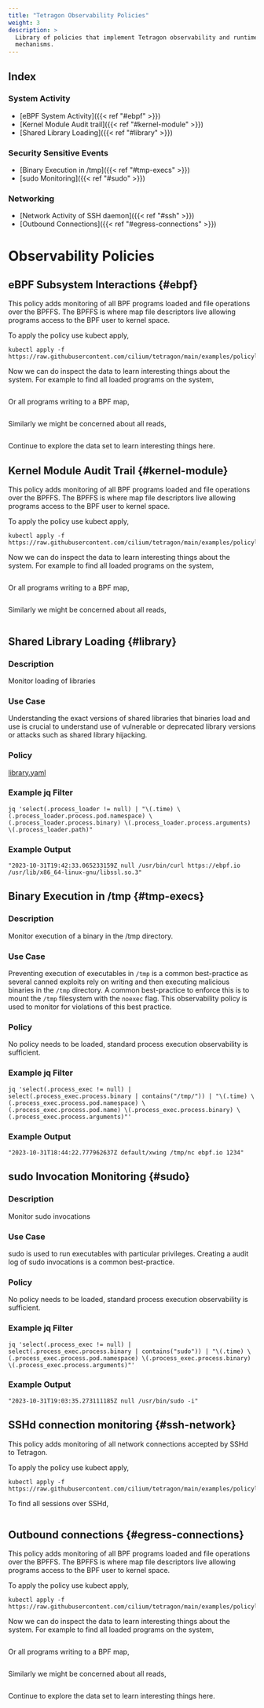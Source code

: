 ```yaml
---
title: "Tetragon Observability Policies"
weight: 3
description: >
  Library of policies that implement Tetragon observability and runtime enforcement.
  mechanisms.
---
```



## Index

### System Activity

- [eBPF System Activity]({{< ref "#ebpf" >}})
- [Kernel Module Audit trail]({{< ref "#kernel-module" >}})
- [Shared Library Loading]({{< ref "#library" >}})

### Security Sensitive Events

- [Binary Execution in /tmp]({{< ref "#tmp-execs" >}})
- [sudo Monitoring]({{< ref "#sudo" >}})

### Networking

- [Network Activity of SSH daemon]({{< ref "#ssh" >}})
- [Outbound Connections]({{< ref "#egress-connections" >}})


# Observability Policies

## eBPF Subsystem Interactions {#ebpf}

This policy adds monitoring of all BPF programs loaded and file operations over the
BPFFS. The BPFFS is where map file descriptors live allowing programs access to the
BPF user to kernel space.

To apply the policy use kubect apply,

```shell-session
kubectl apply -f https://raw.githubusercontent.com/cilium/tetragon/main/examples/policylibrary/bpf.yaml
```

Now we can do inspect the data to learn interesting things about the system. For example
to find all loaded programs on the system,

```shell-session

```

Or all programs writing to a BPF map,

```shell-session
```

Similarly we might be concerned about all reads,

```shell-session
```

Continue to explore the data set to learn interesting things here.

## Kernel Module Audit Trail {#kernel-module}

This policy adds monitoring of all BPF programs loaded and file operations over the
BPFFS. The BPFFS is where map file descriptors live allowing programs access to the
BPF user to kernel space.

To apply the policy use kubect apply,

```shell-session
kubectl apply -f https://raw.githubusercontent.com/cilium/tetragon/main/examples/policylibrary/bpf.yaml
```

Now we can do inspect the data to learn interesting things about the system. For example
to find all loaded programs on the system,

```shell-session

```

Or all programs writing to a BPF map,

```shell-session
```

Similarly we might be concerned about all reads,

```shell-session
```


## Shared Library Loading {#library}

### Description

Monitor loading of libraries

### Use Case

Understanding the exact versions of shared libraries that binaries load and use is crucial to understand use of vulnerable or deprecated library versions or attacks such as shared library hijacking.

### Policy

[library.yaml](https://raw.githubusercontent.com/cilium/tetragon/main/examples/policylibrary/library.yaml)


### Example jq Filter

```shell-session
jq 'select(.process_loader != null) | "\(.time) \(.process_loader.process.pod.namespace) \(.process_loader.process.binary) \(.process_loader.process.arguments) \(.process_loader.path)"
```

### Example Output

```shell-session
"2023-10-31T19:42:33.065233159Z null /usr/bin/curl https://ebpf.io /usr/lib/x86_64-linux-gnu/libssl.so.3"
```

## Binary Execution in /tmp {#tmp-execs}

### Description

Monitor execution of a binary in the /tmp directory.

### Use Case

Preventing execution of executables in `/tmp` is a common best-practice as several canned exploits rely on writing and then executing malicious binaries in the `/tmp` directory. A common best-practice to enforce this is to mount the `/tmp` filesystem with the `noexec` flag. This observability policy is used to monitor for violations of this best practice.

### Policy

No policy needs to be loaded, standard process execution observability is sufficient.

### Example jq Filter

```shell-session
jq 'select(.process_exec != null) | select(.process_exec.process.binary | contains("/tmp/")) | "\(.time) \(.process_exec.process.pod.namespace) \(.process_exec.process.pod.name) \(.process_exec.process.binary) \(.process_exec.process.arguments)"'
```

### Example Output

```shell-session
"2023-10-31T18:44:22.777962637Z default/xwing /tmp/nc ebpf.io 1234"
```

## sudo Invocation Monitoring {#sudo}

### Description

Monitor sudo invocations

### Use Case

sudo is used to run executables with particular privileges. Creating a audit log of sudo invocations is a common best-practice.

### Policy

No policy needs to be loaded, standard process execution observability is sufficient.

### Example jq Filter

```shell-session
jq 'select(.process_exec != null) | select(.process_exec.process.binary | contains("sudo")) | "\(.time) \(.process_exec.process.pod.namespace) \(.process_exec.process.binary) \(.process_exec.process.arguments)"'
```

### Example Output

```shell-session
"2023-10-31T19:03:35.273111185Z null /usr/bin/sudo -i"
```


## SSHd connection monitoring {#ssh-network}

This policy adds monitoring of all network connections accepted by SSHd to Tetragon.

To apply the policy use kubect apply,

```shell-session
kubectl apply -f https://raw.githubusercontent.com/cilium/tetragon/main/examples/policylibrary/acceptsshd.yaml
```

To find all sessions over SSHd,

```shell-session

```

## Outbound connections {#egress-connections}

This policy adds monitoring of all BPF programs loaded and file operations over the
BPFFS. The BPFFS is where map file descriptors live allowing programs access to the
BPF user to kernel space.

To apply the policy use kubect apply,

```shell-session
kubectl apply -f https://raw.githubusercontent.com/cilium/tetragon/main/examples/policylibrary/bpf.yaml
```

Now we can do inspect the data to learn interesting things about the system. For example
to find all loaded programs on the system,

```shell-session

```

Or all programs writing to a BPF map,

```shell-session
```

Similarly we might be concerned about all reads,

```shell-session
```

Continue to explore the data set to learn interesting things here.
